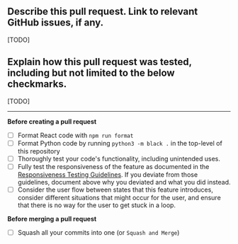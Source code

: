 ## Describe this pull request. Link to relevant GitHub issues, if any.

[TODO]

## Explain how this pull request was tested, including but not limited to the below checkmarks.

[TODO]

***

**Before creating a pull request**

- [ ] Format React code with `npm run format`
- [ ] Format Python code by running `python3 -m black .` in the top-level of this repository
- [ ] Thoroughly test your code's functionality, including unintended uses.
- [ ] Fully test the responsiveness of the feature as documented in the [Responsiveness Testing Guidelines](https://github.com/personalrobotics/feeding_web_interface/blob/main/feedingwebapp/ResponsivenessTesting.md). If you deviate from those guidelines, document above why you deviated and what you did instead.
- [ ] Consider the user flow between states that this feature introduces, consider different situations that might occur for the user, and ensure that there is no way for the user to get stuck in a loop.

**Before merging a pull request**

- [ ] Squash all your commits into one (or `Squash and Merge`)
